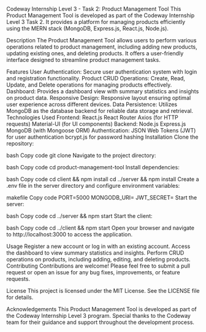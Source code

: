 Codeway Internship Level 3 - Task 2: Product Management Tool
This Product Management Tool is developed as part of the Codeway Internship Level 3 Task 2. It provides a platform for managing products efficiently using the MERN stack (MongoDB, Express.js, React.js, Node.js).

Description
The Product Management Tool allows users to perform various operations related to product management, including adding new products, updating existing ones, and deleting products. It offers a user-friendly interface designed to streamline product management tasks.

Features
User Authentication: Secure user authentication system with login and registration functionality.
Product CRUD Operations: Create, Read, Update, and Delete operations for managing products effectively.
Dashboard: Provides a dashboard view with summary statistics and insights on product data.
Responsive Design: Responsive layout ensuring optimal user experience across different devices.
Data Persistence: Utilizes MongoDB as the database backend for reliable data storage and retrieval.
Technologies Used
Frontend:
React.js
React Router
Axios (for HTTP requests)
Material-UI (for UI components)
Backend:
Node.js
Express.js
MongoDB (with Mongoose ORM)
Authentication:
JSON Web Tokens (JWT) for user authentication
bcrypt.js for password hashing
Installation
Clone the repository:

bash
Copy code
git clone <repository-url>
Navigate to the project directory:

bash
Copy code
cd product-management-tool
Install dependencies:

bash
Copy code
cd client && npm install
cd ../server && npm install
Create a .env file in the server directory and configure environment variables:

makefile
Copy code
PORT=5000
MONGODB_URI=<your-mongodb-uri>
JWT_SECRET=<your-jwt-secret>
Start the server:

bash
Copy code
cd ../server && npm start
Start the client:

bash
Copy code
cd ../client && npm start
Open your browser and navigate to http://localhost:3000 to access the application.

Usage
Register a new account or log in with an existing account.
Access the dashboard to view summary statistics and insights.
Perform CRUD operations on products, including adding, editing, and deleting products.
Contributing
Contributions are welcome! Please feel free to submit a pull request or open an issue for any bug fixes, improvements, or feature requests.

License
This project is licensed under the MIT License. See the LICENSE file for details.

Acknowledgements
This Product Management Tool is developed as part of the Codeway Internship Level 3 program. Special thanks to the Codeway team for their guidance and support throughout the development process.

